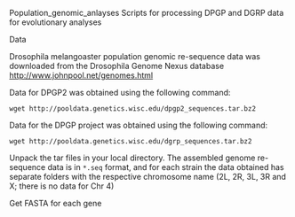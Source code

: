 Population_genomic_anlayses
Scripts for processing DPGP and DGRP data for evolutionary analyses


Data

Drosophila melangoaster population genomic re-sequence data was downloaded from the Drosophila Genome Nexus database http://www.johnpool.net/genomes.html

Data for DPGP2 was obtained using the following command:

`wget http://pooldata.genetics.wisc.edu/dpgp2_sequences.tar.bz2`

Data for the DPGP project was obtained using the following command:

`wget http://pooldata.genetics.wisc.edu/dgrp_sequences.tar.bz2`

Unpack the tar files in your local directory. The assembled genome re-sequence data is in `*.seq` format, and for each strain the data obtained has separate folders with the respective chromosome name (2L, 2R, 3L, 3R and X; there is no data for Chr 4)

Get FASTA for each gene


